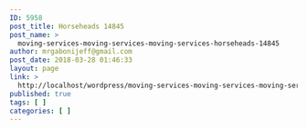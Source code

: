 ```yaml
---
ID: 5958
post_title: Horseheads 14845
post_name: >
  moving-services-moving-services-moving-services-horseheads-14845
author: mrgabonijeff@gmail.com
post_date: 2018-03-28 01:46:33
layout: page
link: >
  http://localhost/wordpress/moving-services-moving-services-moving-services-horseheads-14845/
published: true
tags: [ ]
categories: [ ]
---
```

